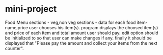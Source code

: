 # mini-project
Food Menu
sections - veg,non veg
sections - 
data for each food item- name,price
user chooses his item(s).
program displays the choosed item(s) and price of each item and total amount user should pay.
edit option should be initialized to so that user can make changes if any.
finally it should be displayed that "Please pay the amount and collect your items from the next counter".
